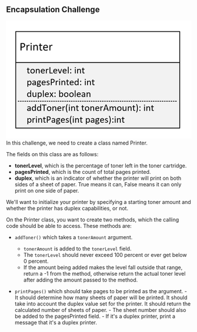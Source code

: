 ## Encapsulation Challenge
![image_1.png](image_1.png)
In this challenge, we need to create a class named Printer.

The fields on this class are as follows:

- <b>tonerLevel</b>, which is the percentage of toner left in the toner cartridge.
- <b>pagesPrinted</b>, which is the count of total pages printed.
- <b>duplex</b>, which is an indicator of whether the printer will print on both sides of a sheet of paper.  True means it can, False means it can only print on one side of paper.

We'll want to initialize your printer by specifying a starting toner amount and whether the printer has duplex capabilities, or not.

On the Printer class, you want to create two methods, which the calling code should be able to access.
These methods are:
- `addToner()` which takes a `tonerAmount` argument.
    - `tonerAmount` is added to the `tonerLevel` field.
    - The `tonerLevel` should never exceed 100 percent or ever get below 0 percent. 
    - If the amount being added makes the level fall outside that range, return a -1 from the method, otherwise return the actual toner level after adding the amount passed to the method.

- `printPages()` which should take pages to be printed as the argument.
        - It should determine how many sheets of paper will be printed. It should take into account the duplex value set for the printer. It should return the calculated number of sheets of paper.
        - The sheet number should also be added to the pagesPrinted field.
        - If it's a duplex printer, print a message that it's a duplex printer.


